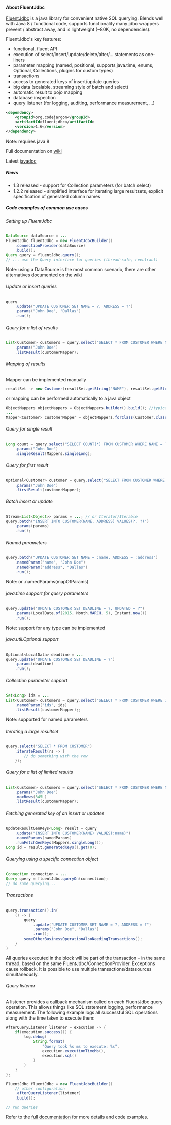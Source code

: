 #### About FluentJdbc
[FluentJdbc](http://zsoltherpai.github.io/fluent-jdbc) is a java library for convenient native SQL querying. Blends well with Java 8 / functional code, 
supports functionality many jdbc wrappers prevent / abstract away, and is lightweight (~80K, no dependencies).

FluentJdbc's key features:
* functional, fluent API
* execution of select/insert/update/delete/alter/... statements as one-liners
* parameter mapping (named, positional, supports java.time, enums, Optional, Collections, plugins for custom types)
* transactions
* access to generated keys of insert/update queries
* big data (scalable, streaming style of batch and select)
* automatic result to pojo mapping
* database inspection
* query listener (for logging, auditing, performance measurement, ...)

```xml
<dependency>
    <groupId>org.codejargon</groupId>
    <artifactId>fluentjdbc</artifactId>
    <version>1.6</version>
</dependency>
```
Note: requires java 8

Full documentation on [wiki](https://github.com/zsoltherpai/fluent-jdbc/wiki/Motivation)

Latest [javadoc](https://github.com/zsoltherpai/fluent-jdbc/wiki/Javadoc)

##### News
* 1.3 released - support for Collection parameters (for batch select)
* 1.2.2 released - simplified interface for iterating large resultsets, explicit specification of generated column names

##### Code examples of common use cases
###### Setting up FluentJdbc
```java
DataSource dataSource = ...
FluentJdbc fluentJdbc = new FluentJdbcBuilder()
	.connectionProvider(dataSource)
	.build();
Query query = fluentJdbc.query();
// ... use the Query interface for queries (thread-safe, reentrant)
```
Note: using a DataSource is the most common scenario, there are other alternatives documented on the [wiki](https://github.com/zsoltherpai/fluent-jdbc/wiki/Motivation)
###### Update or insert queries
```java
query
	.update("UPDATE CUSTOMER SET NAME = ?, ADDRESS = ?")
	.params("John Doe", "Dallas")
	.run();
```
###### Query for a list of results
```java
List<Customer> customers = query.select("SELECT * FROM CUSTOMER WHERE NAME = ?")
	.params("John Doe")
	.listResult(customerMapper);
```
###### Mapping of results
Mapper<Customer> can be implemented manually
```java
resultSet -> new Customer(resultSet.getString("NAME"), resultSet.getString("ADDRESS"));
```
or mapping can be performed automatically to a java object
```java
ObjectMappers objectMappers = ObjectMappers.builder().build(); //typically one instance per app
...
Mapper<Customer> customerMapper = objectMappers.forClass(Customer.class);
```
###### Query for single result
```java
Long count = query.select("SELECT COUNT(*) FROM CUSTOMER WHERE NAME = ?")
	.params("John Doe")
	.singleResult(Mappers.singleLong);
```
###### Query for first result
```java
Optional<Customer> customer = query.select("SELECT FROM CUSTOMER WHERE NAME = ?")
	.params("John Doe")
	.firstResult(customerMapper);
```

###### Batch insert or update
```java
Stream<List<Object>> params = ...; // or Iterator/Iterable
query.batch("INSERT INTO CUSTOMER(NAME, ADDRESS) VALUES(?, ?)")
	.params(params)
	.run();
```
###### Named parameters
```java
query.batch("UPDATE CUSTOMER SET NAME = :name, ADDRESS = :address")
	.namedParam("name", "John Doe")
	.namedParam("address", "Dallas")
	.run();
```
Note: or .namedParams(mapOfParams)
###### java.time support for query parameters
```java
query.update("UPDATE CUSTOMER SET DEADLINE = ?, UPDATED = ?")
	.params(LocalDate.of(2015, Month.MARCH, 5), Instant.now())
	.run();
```
Note: support for any type can be implemented
###### java.util.Optional support
```java
Optional<LocalData> deadline = ...
query.update("UPDATE CUSTOMER SET DEADLINE = ?")
	.params(deadline)
	.run();
```
###### Collection parameter support
```java
Set<Long> ids = ...
List<Customer> customers = query.select("SELECT * FROM CUSTOMER WHERE ID IN (:ids)")
	.namedParam("ids", ids)
	.listResult(customerMapper);;
```
Note: supported for named parameters
###### Iterating a large resultset
```java
query.select("SELECT * FROM CUSTOMER")
	.iterateResult(rs -> {
		// do something with the row
	});
```
###### Query for a list of limited results
```java
List<Customer> customers = query.select("SELECT * FROM CUSTOMER WHERE NAME = ?")
	.params("John Doe")
	.maxRows(345L)
	.listResult(customerMapper);
```
###### Fetching generated key of an insert or updates
```java
UpdateResultGenKeys<Long> result = query
	.update("INSERT INTO CUSTOMER(NAME) VALUES(:name)")
	.namedParams(namedParams)
    .runFetchGenKeys(Mappers.singleLong());
Long id = result.generatedKeys().get(0);
```
###### Querying using a specific connection object
```java
Connection connection = ...
Query query = fluentJdbc.queryOn(connection);
// do some querying...
```
###### Transactions
```java
query.transaction().in(
	() -> {
		query
        	.update("UPDATE CUSTOMER SET NAME = ?, ADDRESS = ?")
        	.params("John Doe", "Dallas")
        	.run();
		someOtherBusinessOperationAlsoNeedingTransactions();
	}
)
```
All queries executed in the block will be part of the transaction - in the same thread, based on the same FluentJdbc/ConnectionProvider.
Exceptions cause rollback. It is possible to use multiple transactions/datasources simultaneously.
###### Query listener
A listener provides a callback mechanism called on each FluentJdbc query operation. This allows things like SQL statement logging,
performance measurement. The following example logs all successful SQL operations along with the time taken to execute them:
```java
AfterQueryListener listener = execution -> {
    if(execution.success()) {
        log.debug(
            String.format(
                "Query took %s ms to execute: %s",
                execution.executionTimeMs(),
                execution.sql()
            )
        )
    }
};

FluentJdbc fluentJdbc = new FluentJdbcBuilder()
    // other configuration
    .afterQueryListener(listener)
    .build();

// run queries
```

Refer to the [full documentation](https://github.com/zsoltherpai/fluent-jdbc/wiki/Motivation) for more details and code examples.